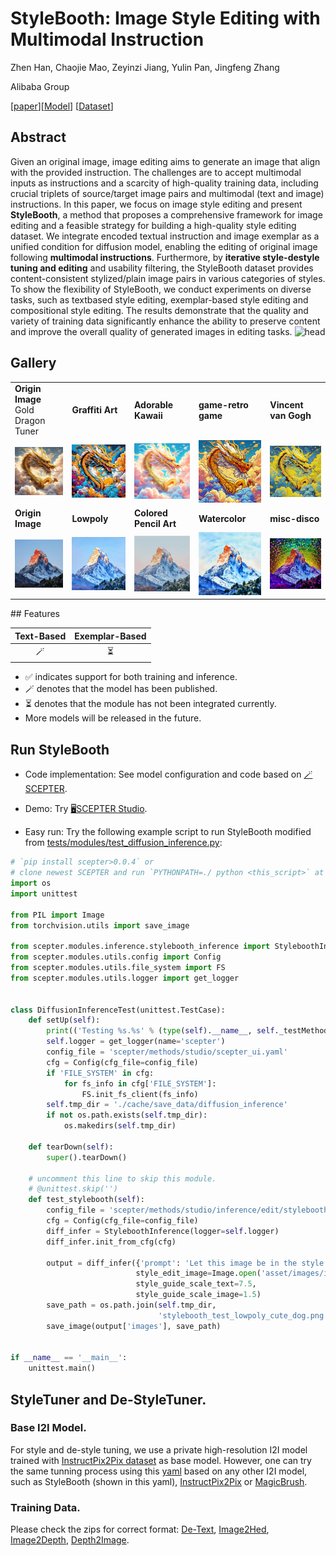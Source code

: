 
# StyleBooth: Image Style Editing with Multimodal Instruction

Zhen Han, Chaojie Mao, Zeyinzi Jiang, Yulin Pan, Jingfeng Zhang

Alibaba Group

[[paper](https://arxiv.org/abs/2404.12154)][[Model](https://modelscope.cn/models/iic/stylebooth/summary)] [[Dataset](https://modelscope.cn/models/iic/stylebooth/summary)]

## Abstract

Given an original image, image editing aims to generate an image that align with the provided instruction. The challenges are to accept multimodal inputs as instructions and a scarcity of high-quality training data, including crucial triplets of source/target image pairs and multimodal (text and image) instructions. In this paper, we focus on image style editing and present <strong>StyleBooth</strong>, a method that proposes a comprehensive framework for image editing and a feasible strategy for building a high-quality style editing dataset. We integrate encoded textual instruction and image exemplar as a unified condition for diffusion model, enabling the editing of original image following <strong>multimodal instructions</strong>. Furthermore, by <strong>iterative style-destyle tuning and editing</strong> and usability filtering, the StyleBooth dataset provides content-consistent stylized/plain image pairs in various categories of styles. To show the flexibility of StyleBooth, we conduct experiments on diverse tasks, such as textbased style editing, exemplar-based style editing and compositional style editing. The results demonstrate that the quality and variety of training data significantly enhance the ability to preserve content and improve the overall quality of generated images in editing tasks.
![head](https://ali-vilab.github.io/stylebooth-page/public/images/head.jpg "head")

## Gallery

<table>
  <tr>
    <td><strong>Origin Image</strong><br>Gold Dragon Tuner</td>
    <td><strong>Graffiti Art</strong></td>
    <td><strong>Adorable Kawaii</strong></td>
    <td><strong>game-retro game</strong></td>
    <td><strong>Vincent van Gogh</strong></td>
  </tr>
  <tr>
    <td><img src="../../../asset/images/scedit/tuner_gold_dragon.jpeg" width="240"></td>
    <td><img src="../../../asset/images/stylebooth/graffiti.jpeg" width="240"></td>
    <td><img src="../../../asset/images/stylebooth/kawaii.jpeg" width="240"></td>
    <td><img src="../../../asset/images/stylebooth/retrogame.jpeg" width="240"></td>
    <td><img src="../../../asset/images/stylebooth/vangogh.jpeg" width="240"></td>
  </tr>
  <tr>
    <td><strong>Origin Image</strong></td>
    <td><strong>Lowpoly</strong></td>
    <td><strong>Colored Pencil Art</strong></td>
    <td><strong>Watercolor</strong></td>
    <td><strong>misc-disco</strong></td>
  </tr>
  <tr>
    <td><img src="../../../asset/images/stylebooth/mountain.jpg" width="240"></td>
    <td><img src="../../../asset/images/stylebooth/lowpoly.jpg" width="240"></td>
    <td><img src="../../../asset/images/stylebooth/colorpencil.jpeg" width="240"></td>
    <td><img src="../../../asset/images/stylebooth/watercolor.jpeg" width="240"></td>
    <td><img src="../../../asset/images/stylebooth/disco.jpeg" width="240"></td>
  </tr>
</table>
## Features

| **Text-Based** | **Exemplar-Based** |
|:--------------:|:-----------------:|
|   🪄           |         ⏳         |

- ✅ indicates support for both training and inference.
- 🪄 denotes that the model has been published.
- ⏳ denotes that the module has not been integrated currently.
- More models will be released in the future.

## Run StyleBooth
- Code implementation: See model configuration and code based on [🪄SCEPTER](https://github.com/modelscope/scepter/blob/main/docs/en/tasks/stylebooth.md).

- Demo: Try [🖥️SCEPTER Studio](https://github.com/modelscope/scepter/tree/main?tab=readme-ov-file#%EF%B8%8F-scepter-studio).

- Easy run:
Try the following example script to run StyleBooth modified from [tests/modules/test_diffusion_inference.py](https://github.com/modelscope/scepter/blob/main/tests/modules/test_diffusion_inference.py):

```python
# `pip install scepter>0.0.4` or
# clone newest SCEPTER and run `PYTHONPATH=./ python <this_script>` at the main branch root.
import os
import unittest

from PIL import Image
from torchvision.utils import save_image

from scepter.modules.inference.stylebooth_inference import StyleboothInference
from scepter.modules.utils.config import Config
from scepter.modules.utils.file_system import FS
from scepter.modules.utils.logger import get_logger


class DiffusionInferenceTest(unittest.TestCase):
    def setUp(self):
        print(('Testing %s.%s' % (type(self).__name__, self._testMethodName)))
        self.logger = get_logger(name='scepter')
        config_file = 'scepter/methods/studio/scepter_ui.yaml'
        cfg = Config(cfg_file=config_file)
        if 'FILE_SYSTEM' in cfg:
            for fs_info in cfg['FILE_SYSTEM']:
                FS.init_fs_client(fs_info)
        self.tmp_dir = './cache/save_data/diffusion_inference'
        if not os.path.exists(self.tmp_dir):
            os.makedirs(self.tmp_dir)

    def tearDown(self):
        super().tearDown()

    # uncomment this line to skip this module.
    # @unittest.skip('')
    def test_stylebooth(self):
        config_file = 'scepter/methods/studio/inference/edit/stylebooth_tb_pro.yaml'
        cfg = Config(cfg_file=config_file)
        diff_infer = StyleboothInference(logger=self.logger)
        diff_infer.init_from_cfg(cfg)

        output = diff_infer({'prompt': 'Let this image be in the style of sai-lowpoly'},
                            style_edit_image=Image.open('asset/images/inpainting_text_ref/ex4_scene_im.jpg'),
                            style_guide_scale_text=7.5,
                            style_guide_scale_image=1.5)
        save_path = os.path.join(self.tmp_dir,
                                 'stylebooth_test_lowpoly_cute_dog.png')
        save_image(output['images'], save_path)


if __name__ == '__main__':
    unittest.main()
```

## StyleTuner and De-StyleTuner.

### Base I2I Model.

For style and de-style tuning, we use a private high-resolution I2I model trained with [InstructPix2Pix dataset](https://instruct-pix2pix.eecs.berkeley.edu/) as base model. However, one can try the same tunning process using this [yaml](https://github.com/modelscope/scepter/blob/main/scepter/methods/edit/edit_512_lora.yaml) based on any other I2I model, such as StyleBooth (shown in this yaml), [InstructPix2Pix](https://github.com/timothybrooks/instruct-pix2pix) or [MagicBrush](https://github.com/OSU-NLP-Group/MagicBrush).

### Training Data.

Please check the zips for correct format: [De-Text](https://www.modelscope.cn/api/v1/models/iic/scepter/repo?Revision=master&FilePath=datasets%2Fdetext.zip), [Image2Hed](https://www.modelscope.cn/api/v1/models/iic/scepter/repo?Revision=master&FilePath=datasets%2Fhed_pair.zip), [Image2Depth](https://www.modelscope.cn/api/v1/models/iic/scepter/repo?Revision=master&FilePath=datasets%2Fimage2depth.zip), [Depth2Image](https://www.modelscope.cn/api/v1/models/iic/scepter/repo?Revision=master&FilePath=datasets%2Fdepth2image.zip).
